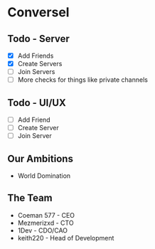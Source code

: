 # Conversel

## Todo - Server
- [x] Add Friends
- [x] Create Servers
- [ ] Join Servers
- [ ] More checks for things like private channels

## Todo - UI/UX
- [ ] Add Friend
- [ ] Create Server 
- [ ] Join Server

## Our Ambitions
- World Domination

## The Team
- Coeman 577 - CEO
- Mezmerizxd - CTO
- 1Dev - CDO/CAO
- keith220 - Head of Development
